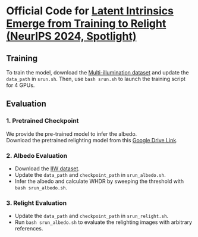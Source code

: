 # Official Code for [Latent Intrinsics Emerge from Training to Relight (NeurIPS 2024, Spotlight)](https://arxiv.org/abs/2405.21074)

## Training

To train the model, download the [Multi-illumination dataset](https://projects.csail.mit.edu/illumination/) and update the `data_path` in `srun.sh`. Then, use `bash srun.sh` to launch the training script for 4 GPUs.

## Evaluation

### 1. Pretrained Checkpoint

We provide the pre-trained model to infer the albedo.  
Download the pretrained relighting model from this [Google Drive Link](https://drive.google.com/file/d/1bb4Up7SNZ9lBTku4LGAJe49wE4bEVlBo/view?usp=sharing).

### 2. Albedo Evaluation

- Download the [IIW dataset](http://opensurfaces.cs.cornell.edu/publications/intrinsic/).
- Update the `data_path` and `checkpoint_path` in `srun_albedo.sh`.
- Infer the albedo and calculate WHDR by sweeping the threshold with `bash srun_albedo.sh`.

### 3. Relight Evaluation

- Update the `data_path` and `checkpoint_path` in `srun_relight.sh`.
- Run `bash srun_albedo.sh` to evaluate the relighting images with arbitrary references.
